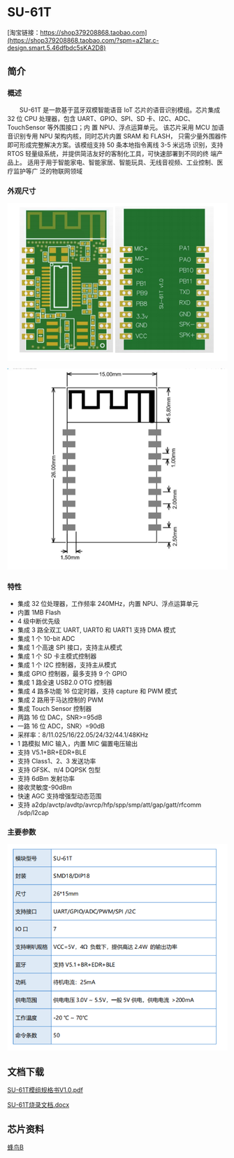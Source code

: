 # SU-61T

[淘宝链接：https://shop379208868.taobao.com](https://shop379208868.taobao.com/?spm=a21ar.c-design.smart.5.46dfbdc5sKA2D8)

## 简介

### 概述

&emsp;&emsp;SU-61T 是一款基于蓝牙双模智能语音 IoT 芯片的语音识别模组。芯片集成 32 位 CPU 处理器，包含 UART、GPIO、SPI、SD 卡、I2C、ADC、TouchSensor 等外围接口；内 置 NPU、浮点运算单元。 该芯片采用 MCU 加语音识别专用 NPU 架构内核，同时芯片内置 SRAM 和 FLASH， 只需少量外围器件即可形成完整解决方案。该模组支持 50 条本地指令离线 3-5 米远场 识别，支持 RTOS 轻量级系统，并提供简洁友好的客制化工具，可快速部署到不同的终 端产品上。 适用于用于智能家电、智能家居、智能玩具、无线音视频、工业控制、医疗监护等广 泛的物联网领域

### 外观尺寸

![ ](../../_static/document/SU-61T/img1.png "外观尺寸")

![ ](../../_static/document/SU-61T/img2.png "外观尺寸2")

### 特性

- 集成 32 位处理器，工作频率 240MHz，内置 NPU、浮点运算单元
- 内置 1MB Flash
- 4 级中断优先级
- 集成 3 路全双工 UART, UART0 和 UART1 支持 DMA 模式
- 集成 1 个 10-bit ADC
- 集成 1 个高速 SPI 接口，支持主从模式
- 集成 1 个 SD 卡主模式控制器
- 集成 1 个 I2C 控制器，支持主从模式
- 集成 GPIO 控制器，最多支持 9 个 GPIO
- 集成 1 路全速 USB2.0 OTG 控制器
- 集成 4 路多功能 16 位定时器，支持 capture 和 PWM 模式
- 集成 2 路用于马达控制的 PWM
- 集成 Touch Sensor 控制器
- 两路 16 位 DAC，SNR>=95dB
- 一路 16 位 ADC，SNR〉=90dB
- 采样率：8/11.025/16/22.05/24/32/44.1/48KHz
- 1 路模拟 MIC 输入，内置 MIC 偏置电压输出
- 支持 V5.1+BR+EDR+BLE
- 支持 Class1、2、3 发送功率
- 支持 GFSK、π/4 DQPSK 包型
- 支持 6dBm 发射功率
- 接收灵敏度-90dBm
- 快速 AGC 支持增强型动态范围
- 支持 a2dp/avctp/avdtp/avrcp/hfp/spp/smp/att/gap/gatt/rfcomm /sdp/l2cap

### 主要参数

![ ](../../_static/document/SU-61T/img3.png "主要参数")

## 文档下载

[SU-61T模组规格书V1.0.pdf](../../_static/document/SU-61T/SU-61T%E6%A8%A1%E7%BB%84%E8%A7%84%E6%A0%BC%E4%B9%A6V1.0.pdf)

[SU-61T烧录文档.docx](../../_static/document/case/SU-61T%E7%83%A7%E5%BD%95%E6%96%87%E6%A1%A3.doc)

## 芯片资料

[蜂鸟B](../chip/B.md)
